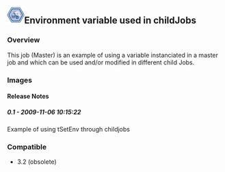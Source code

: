 ## <img src='./logo.jpg' width='40' height='40'>Environment variable used in childJobs

### Overview
This job (Master) is an example of using a variable instanciated in a master job and which can be used and/or modified in different child Jobs.


### Images




#### Release Notes

##### 0.1 - 2009-11-06 10:15:22
Example of using tSetEnv through childjobs
### Compatible
 -  3.2 (obsolete)